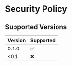 # Security Policy

## Supported Versions

|  Version  | Supported          |
|  -------  | ------------------ |
|   0.1.0   | :white_check_mark: |
|  <0.1   | :x:                |
